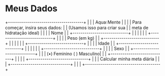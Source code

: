 # Meus Dados

+--------------------------------------+
|                                      |
|               Aqua💧Mente            |
|                                      |
|     Para começar, insira seus dados: |
|     (Usamos isso para criar sua      |
|      meta de hidratação ideal)       |
|                                      |
|     Nome                             |
|     +----------------------------+   |
|     |                            |   |
|     +----------------------------+   |
|                                      |
|     Peso (em kg)                     |
|     +----------------------------+   |
|     |                            |   |
|     +----------------------------+   |
|                                      |
|     Idade                            |
|     +----------------------------+   |
|     |                            |   |
|     +----------------------------+   |
|                                      |
|     Sexo                             |
|     +----------------------------+   |
|     | (•) Feminino  ( ) Masculino|   |
|     +----------------------------+   |
|                                      |
|    +------------------------------+  |
|    |   Calcular minha meta diária |  |
|    +------------------------------+  |
|                                      |
+--------------------------------------+
